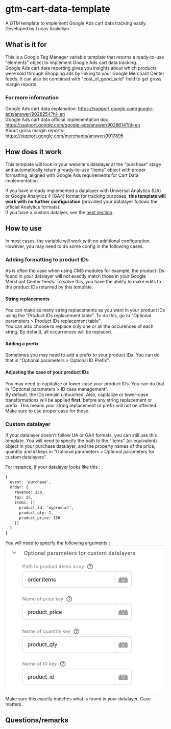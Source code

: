 # gtm-cart-data-template
A GTM template to implement Google Ads cart data tracking easily. Developed by Lucas Arakelian.  

## What is it for  
This is a Google Tag Manager variable template that returns a ready-to-use "elements" object to implement Google Ads cart data tracking.  
Google Ads cart data reporting gives you insights about which products were sold through Shopping ads by linking to your Google Merchant Center feeds. It can also be combined with "cost_of_good_sold" field to get gross margin reports.  

### For more information
Google Ads cart data explanation: https://support.google.com/google-ads/answer/9028254?hl=en   
Google Ads cart data official implementation doc: https://support.google.com/google-ads/answer/9028614?hl=en  
About gross margin reports: https://support.google.com/merchants/answer/9017895   

## How does it work
This template will look in your website's datalayer at the "purchase" stage and automatically return a ready-to-use "items" object with proper formatting, aligned with Google Ads requirements for Cart Data implementation.  

If you have already implemented a datalayer with Universal Analytics (UA) or Google Analytics 4 (GA4) format for tracking purposes, **this template will work with no further configuration** (provided your datalayer follows the official Analytics formats).  
If you have a custom datalyer, see the [next section](#how-to-use).

## How to use
In most cases, the variable will work with no additional configuration. However, you may need to do some config in the following cases.  

### Adding formatting to product IDs
As is often the case when using CMS modules for example, the product IDs found in your datalayer will not exactly match those in your Google Merchant Center feeds. To solve this, you have the ability to make edits to the product IDs returned by this template. 

#### String replacements
You can make as many string replacements as you want in your product IDs using the "Product IDs replacement table". To do this, go to "Optional parameters > Product IDs replacement table".  
You can also choose to replace only one or all the occurences of each string. By default, all occurrences will be replaced.  

#### Adding a prefix
Sometimes you may need to add a prefix to your product IDs. You can do that in "Optional parameters > Optional ID Prefix".

#### Adjusting the case of your product IDs
You may need to capitalize or lower-case your product IDs. You can do that in "Optional parameters > ID case management".  
By default, the IDs remain untouched. Also, capitalize or lower-case transformations will be applied **first**, before any string replacement or prefix. This means your string replacement or prefix will not be affected. Make sure to use proper case for those. 

### Custom datalayer
If your datalayer doesn't follow UA or GA4 formats, you can still use this template. You will need to specify the path to the "items" (or equivalent) object in your purchase datalayer, and the property names of the price, quantity and id keys in "Optional parameters > Optional parameters for custom datalayers". 

For instance, if your datalayer looks like this :  
```
{
  event: 'purchase',
  order: {
    revenue: 150,
    tax: 25,
    items: [{
      product_id: 'myproduct',
      product_qty: 1,
      product_price: 150
    }]
  }
}
```

You will need to specify the following arguments :  
![image](cdcd.png)

Make sure this exactly matches what is found in your datalayer. Case matters.

## Questions/remarks
